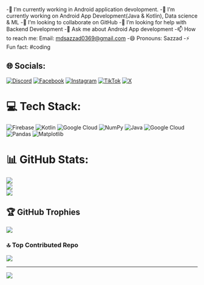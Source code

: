 -🔭 I’m currently working in Android application devolopment.
-🌱 I’m currently working on Android App Development(Java & Kotlin), Data science & ML
-👯 I’m looking to collaborate on GitHub
-🤔 I’m looking for help with Backend Development
-💬 Ask me about Android App development
-📫 How to reach me: Email: mdsazzad0369@gmail.com
-😄 Pronouns: Sazzad
-⚡ Fun fact: #coding

## 🌐 Socials:
[![Discord](https://img.shields.io/badge/Discord-%237289DA.svg?logo=discord&logoColor=white)](https://discord.gg/crimsix_uwu) [![Facebook](https://img.shields.io/badge/Facebook-%231877F2.svg?logo=Facebook&logoColor=white)](https://facebook.com/mdsazzad369) [![Instagram](https://img.shields.io/badge/Instagram-%23E4405F.svg?logo=Instagram&logoColor=white)](https://instagram.com/ig_crimsix) [![TikTok](https://img.shields.io/badge/TikTok-%23000000.svg?logo=TikTok&logoColor=white)](https://tiktok.com/@crimsix_uwu) [![X](https://img.shields.io/badge/X-black.svg?logo=X&logoColor=white)](https://x.com/mdsazzad396) 

# 💻 Tech Stack:
![Firebase](https://img.shields.io/badge/firebase-a08021?style=plastic&logo=firebase&logoColor=ffcd34) ![Kotlin](https://img.shields.io/badge/kotlin-%237F52FF.svg?style=plastic&logo=kotlin&logoColor=white) ![Google Cloud](https://img.shields.io/badge/GoogleCloud-%234285F4.svg?style=plastic&logo=google-cloud&logoColor=white) ![NumPy](https://img.shields.io/badge/numpy-%23013243.svg?style=plastic&logo=numpy&logoColor=white) ![Java](https://img.shields.io/badge/java-%23ED8B00.svg?style=plastic&logo=openjdk&logoColor=white) ![Google Cloud](https://img.shields.io/badge/GoogleCloud-%234285F4.svg?style=plastic&logo=google-cloud&logoColor=white) ![Pandas](https://img.shields.io/badge/pandas-%23150458.svg?style=plastic&logo=pandas&logoColor=white) ![Matplotlib](https://img.shields.io/badge/Matplotlib-%23ffffff.svg?style=plastic&logo=Matplotlib&logoColor=black)
# 📊 GitHub Stats:
![](https://github-readme-stats.vercel.app/api?username=sazzad369&theme=cobalt&hide_border=false&include_all_commits=true&count_private=true)<br/>
![](https://github-readme-streak-stats.herokuapp.com/?user=sazzad369&theme=cobalt&hide_border=false)<br/>
![](https://github-readme-stats.vercel.app/api/top-langs/?username=sazzad369&theme=cobalt&hide_border=false&include_all_commits=true&count_private=true&layout=compact)

## 🏆 GitHub Trophies
![](https://github-profile-trophy.vercel.app/?username=sazzad369&theme=gruvbox&no-frame=false&no-bg=false&margin-w=4)

### 🔝 Top Contributed Repo
![](https://github-contributor-stats.vercel.app/api?username=sazzad369&limit=5&theme=dark&combine_all_yearly_contributions=true)

---
[![](https://visitcount.itsvg.in/api?id=sazzad369&icon=0&color=0)](https://visitcount.itsvg.in)

<!-- Proudly created with GPRM ( https://gprm.itsvg.in ) -->
